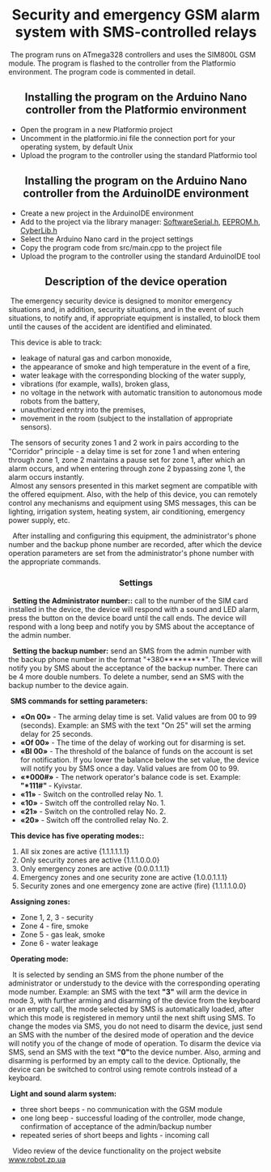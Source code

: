 <h1 align=center>Security and emergency GSM alarm system with SMS-controlled relays</h1>
<p>
   &nbsp;The program runs on ATmega328 controllers and uses the SIM800L GSM module.
   The program is flashed to the controller from the Platformio environment.
   The program code is commented in detail.
</p>
<h2 align=center>Installing the program on the Arduino Nano controller from the Platformio environment</h2>
<ul>
  <li>Open the program in a new Platformio project
  <li>Uncomment in the platformio.ini file the connection port for your operating system, by default Unix
  <li>Upload the program to the controller using the standard Platformio tool
</ul>
<h2 align=center>Installing the program on the Arduino Nano controller from the ArduinoIDE environment</h2>
<ul>
  <li>Create a new project in the ArduinoIDE environment
  <li>Add to the project via the library manager: <a href="https://github.com/PaulStoffregen/SoftwareSerial/archive/refs/heads/master.zip">SoftwareSerial.h</a>, <a href="https://github.com/PaulStoffregen/EEPROM/archive/refs/heads/master.zip">EEPROM.h</a>, <a href="https://github.com/pythonista/CyberLib/archive/refs/heads/master.zip">CyberLib.h</a>
  <li>Select the Arduino Nano card in the project settings
  <li>Copy the program code from src/main.cpp to the project file
  <li>Upload the program to the controller using the standard ArduinoIDE tool
</ul>
<h2 align=center>Description of the device operation</h2>
<p>
  &nbsp;The emergency security device is designed to monitor emergency situations and, in addition, security situations, and in the event of such situations, to notify and, if appropriate equipment is installed, to block them until the causes of the accident are identified and eliminated.
</p>
&nbsp;This device is able to track:
<ul>
  <li>leakage of natural gas and carbon monoxide,
  <li>the appearance of smoke and high temperature in the event of a fire,
  <li>water leakage with the corresponding blocking of the water supply,
  <li>vibrations (for example, walls), broken glass,
  <li>no voltage in the network with automatic transition to autonomous mode robots from the battery,
  <li>unauthorized entry into the premises,
  <li>movement in the room (subject to the installation of appropriate sensors).
</ul>
 &nbsp;The sensors of security zones 1 and 2 work in pairs according to the "Corridor" principle - a delay time is set for zone 1 and when entering through zone 1, zone 2 maintains a pause set for zone 1, after which an alarm occurs, and when entering through zone 2 bypassing zone 1, the alarm occurs instantly.
 <br/>
 &nbsp;Almost any sensors presented in this market segment are compatible with the offered equipment. Also, with the help of this device, you can remotely control any mechanisms and equipment using SMS messages, this can be lighting, irrigation system, heating system, air conditioning, emergency power supply, etc.
<p>&nbsp;
  After installing and configuring this equipment, the administrator's phone number and the backup phone number are recorded, after which the device operation parameters are set from the administrator's phone number with the appropriate commands.
  </p>
  <h3 align="center">Settings</h3>
<p>&nbsp;
  <b>Setting the Administrator number::</b> call to the number of the SIM card installed in the device, the device will respond with a sound and LED alarm, press the button on the device board until the call ends. The device will respond with a long beep and notify you by SMS about the acceptance of the admin number.
</p>
<p>&nbsp;
  <b>Setting the backup number:</b> send an SMS from the admin number with the backup phone number in the format "+380*********". The device will notify you by SMS about the acceptance of the backup number. There can be 4 more double numbers. To delete a number, send an SMS with the backup number to the device again.
</p>
&nbsp;<b>SMS commands for setting parameters:</b>
<ul>
  <li><b>«On 00»</b> - The arming delay time is set. Valid values are from 00 to 99 (seconds). Example: an SMS with the text "On 25" will set the arming delay for 25 seconds.
  <li><b>«Of 00»</b> - The time of the delay of working out for disarming is set.
  <li><b>«Bl 00»</b> - The threshold of the balance of funds on the account is set for notification. If you lower the balance below the set value, the device will notify you by SMS once a day. Valid values are from 00 to 99.
  <li><b>«*000#»</b> - The network operator's balance code is set. Example: <b> "*111#" </b> - Kyivstar.
  <li><b>«11»</b> - Switch on the controlled relay No. 1.
  <li><b>«10»</b> - Switch off the controlled relay No. 1.
  <li><b>«21»</b> - Switch on the controlled relay No. 2.
  <li><b>«20»</b> - Switch off the controlled relay No. 2.
</ul>
&nbsp;<b>This device has five operating modes::</b>
<ol>
  <li>All six zones are active                               {1.1.1.1.1.1}
  <li>Only security zones are active                       {1.1.1.0.0.0}
  <li>Only emergency zones are active                      {0.0.0.1.1.1}
  <li>Emergency zones and one security zone are active             {1.0.0.1.1.1}
  <li>Security zones and one emergency zone are active (fire)    {1.1.1.1.0.0}
</ol>
&nbsp;<b>Assigning zones:</b>
<ul>
  <li>Zone 1, 2, 3 - security
  <li>Zone 4 - fire, smoke
  <li>Zone 5 - gas leak, smoke
  <li>Zone 6 - water leakage
</ul>
  &nbsp;<b>Operating mode:</b>
<p>&nbsp;
  It is selected by sending an SMS from the phone number of the administrator or understudy to the device with the corresponding operating mode number. Example: an SMS with the text <b>"3"</b> will arm the device in mode 3, with further arming and disarming of the device from the keyboard or an empty call, the mode selected by SMS is automatically loaded, after which this mode is registered in memory until the next shift using SMS. To change the modes via SMS, you do not need to disarm the device, just send an SMS with the number of the desired mode of operation and the device will notify you of the change of mode of operation. To disarm the device via SMS, send an SMS with the text <b> "0"</b>to the device number. Also, arming and disarming is performed by an empty call to the device. Optionally, the device can be switched to control using remote controls instead of a keyboard.
</p>
&nbsp;<b>Light and sound alarm system:</b>
<ul>
  <li>three short beeps - no communication with the GSM module
  <li>one long beep - successful loading of the controller, mode change, confirmation of acceptance of the admin/backup number
  <li>repeated series of short beeps and lights - incoming call
</ul>
<p>&nbsp;
Video review of the device functionality on the project website <a href="https://www.robot.zp.ua">www.robot.zp.ua</a>
</p>